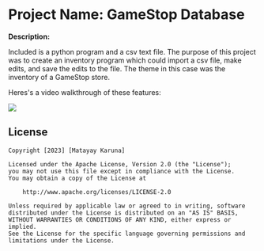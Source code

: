 # Project Name: GameStop Database


**Description:**

Included is a python program and a csv text file. The purpose of this project was to create an inventory program which could 
import a csv file, make edits, and save the edits to the file. The theme in this case was the inventory of a GameStop store.

Heres's a video walkthrough of these features:

![](./assets/gamestop.gif)

## License

    Copyright [2023] [Matayay Karuna]

    Licensed under the Apache License, Version 2.0 (the "License");
    you may not use this file except in compliance with the License.
    You may obtain a copy of the License at

        http://www.apache.org/licenses/LICENSE-2.0

    Unless required by applicable law or agreed to in writing, software
    distributed under the License is distributed on an "AS IS" BASIS,
    WITHOUT WARRANTIES OR CONDITIONS OF ANY KIND, either express or implied.
    See the License for the specific language governing permissions and
    limitations under the License.